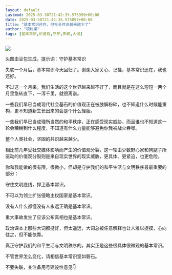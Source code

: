 ```yaml
---
layout: default
Lastmod: 2025-03-30T21:42:35.575999+00:00
date: 2025-03-30T21:42:35.575897+00:00
title: "基本常识还在，但社会共识越来越少了"
author: "项栋梁"
tags: [基本常识,价值观,守护,失联,大词]
---
```


![](https://images.weserv.nl/?url=https%3A//mmbiz.qpic.cn/mmbiz_jpg/TP65WXCia4CI648kFoicIDyXCaP4SWsKQibKTInztxJIjxled8UkSLIN34qZicliclIkYx5A8EFODyghKs6xJib7GKdQ/640%3Fwx_fmt%3Djpeg)

头图由豆包生成，提示词：守护基本常识

失联一个月后，基本常识今天回归了。谢谢大家关心、记挂，基本常识还在，我也还好。  

不过这一个月来，我们生活的这个世界越来越不好了，而且就是在这么短短一两个月里急转直下，一泻千里，就很离谱。

一些我们早已当成现代社会基石的价值观正在被肢解粉碎，也不知道什么时候能重构，更不知道新生长出来的会是个什么怪胎。

一些我们早已当成理所当然的和平秩序，正在感受现实威胁，而且谁也不知道这一轮会糟糕到什么程度，不知道有什么力量能够避免你我被战火吞噬。

整个人类社会，坚固的共识越来越少。

相比前几年受社交媒体影响而产生的价值观分裂，这一轮由少数野心家和狗腿子所驱动的价值观分裂则是来自现实世界的现实威胁，更具体、更紧迫，也更危险。

你和我能做的很有限，很微小，但却是守护我们的和平生活与文明秩序最最重要的部分：

守住文明底线，捍卫基本常识。

不可以为领土扩张侵略主权国家是基本常识。

没有人什么都懂没有人永远正确是基本常识。

重大事故发生了应该公布真相也是基本常识。

政治课本上那些大词都挺好，但太遥远，大词总被任意解释也让人难以捉摸，心向往之，但不能依靠。

真正守护我们的和平生活与文明秩序的，其实正是这些很具体很微观的基本常识。

不管世界怎么变化，请相信基本常识坚如磐石。

不要失联，关注备用号建设性意见👇

